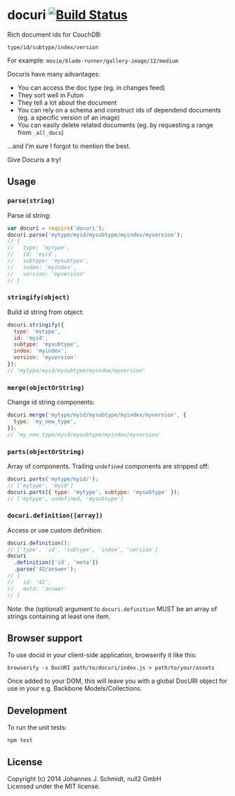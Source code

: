 # docuri [![Build Status](https://travis-ci.org/jo/docuri.svg?branch=master)](https://travis-ci.org/jo/docuri)
Rich document ids for CouchDB:

```
type/id/subtype/index/version
```

For example: `movie/blade-runner/gallery-image/12/medium`

Docuris have many advantages:
* You can access the doc type (eg. in changes feed)
* They sort well in Futon
* They tell a lot about the document
* You can rely on a schema and construct ids of dependend documents (eg. a specific version of an image)
* You can easily delete related documents (eg. by requesting a range from `_all_docs`)
 
...and I'm sure I forgot to mention the best.

Give Docuris a try!

## Usage

### `parse(string)`
Parse id string:
```js
var docuri = require('docuri');
docuri.parse('mytype/myid/mysubtype/myindex/myversion');
// {
//   type: 'mytype',
//   id: 'myid',
//   subtype: 'mysubtype',
//   index: 'myindex',
//   version: 'myversion'
// }
```

### `stringify(object)`
Build id string from object:
```js
docuri.stringify({
  type: 'mytype',
  id: 'myid',
  subtype: 'mysubtype',
  index: 'myindex',
  version: 'myversion'
});
// 'mytype/myid/mysubtype/myindex/myversion'
```

### `merge(objectOrString)`
Change id string components:
```js
docuri.merge('mytype/myid/mysubtype/myindex/myversion', {
  type: 'my_new_type',
});
// 'my_new_type/myid/mysubtype/myindex/myversion'
```

### `parts(objectOrString)`
Array of components. Trailing `undefined` components are stripped off:
```js
docuri.parts('mytype/myid/');
// ['mytype', 'myid']
docuri.parts({ type: 'mytype', subtype: 'mysubtype' });
// ['mytype', undefined, 'mysubtype']
```

### `docuri.definition([array])`
Access or use custom definition:
```js
docuri.definition();
// ['type', 'id', 'subtype', 'index', 'version']
docuri
  .definition(['id', 'meta'])
  .parse('42/answer');
// {
//   id: '42',
//   meta: 'answer'
// }
```
Note: the (optional) argument to `docuri.definition` MUST be an array of strings
containing at least one item.


## Browser support
To use docid in your client-side application, browserify it like this:

```shell
browserify -s DocURI path/to/docuri/index.js > path/to/your/assets

```
Once added to your DOM, this will leave you with a global DocURI object for use
in your e.g.  Backbone Models/Collections.

## Development
To run the unit tests:
```shell
npm test
```

## License
Copyright (c) 2014 Johannes J. Schmidt, null2 GmbH   
Licensed under the MIT license.

